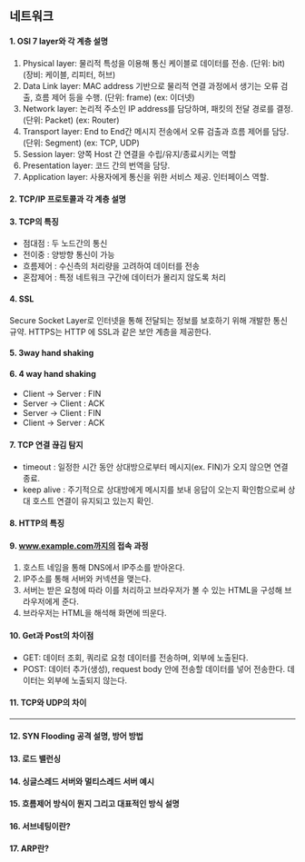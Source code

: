 ## 네트워크

#### 1. OSI 7 layer와 각 계층 설명
1. Physical layer: 물리적 특성을 이용해 통신 케이블로 데이터를 전송. (단위: bit) (장비: 케이블, 리피터, 허브)  
1. Data Link layer: MAC address 기반으로 물리적 연결 과정에서 생기는 오류 검출, 흐름 제어 등을 수행. (단위: frame) (ex: 이더넷)  
1. Network layer: 논리적 주소인 IP address를 담당하며, 패킷의 전달 경로를 결정. (단위: Packet) (ex: Router)   
1. Transport layer: End to End간 메시지 전송에서 오류 검출과 흐름 제어를 담당. (단위: Segment) (ex: TCP, UDP)  
1. Session layer: 양쪽 Host 간 연결을 수립/유지/종료시키는 역할  
1. Presentation layer: 코드 간의 번역을 담당.  
1. Application layer: 사용자에게 통신을 위한 서비스 제공. 인터페이스 역할.

#### 2. TCP/IP 프로토콜과 각 계층 설명
#### 3. TCP의 특징
- 점대점 : 두 노드간의 통신
- 전이중 : 양방향 통신이 가능
- 흐름제어 : 수신측의 처리량을 고려하여 데이터를 전송
- 혼잡제어 : 특정 네트워크 구간에 데이터가 몰리지 않도록 처리


#### 4. SSL   
Secure Socket Layer로 인터넷을 통해 전달되는 정보를 보호하기 위해 개발한 통신 규약. HTTPS는 HTTP 에 SSL과 같은 보안 계층을 제공한다.

#### 5. 3way hand shaking
#### 6. 4 way hand shaking
- Client -> Server : FIN
- Server -> Client : ACK
- Server -> Client : FIN
- Client -> Server : ACK

#### 7. TCP 연결 끊김 탐지  
- timeout : 일정한 시간 동안 상대방으로부터 메시지(ex. FIN)가 오지 않으면 연결 종료.  
- keep alive : 주기적으로 상대방에게 메시지를 보내 응답이 오는지 확인함으로써 상대 호스트 연결이 유지되고 있는지 확인.

#### 8. HTTP의 특징
#### 9. www.example.com까지의 접속 과정
1. 호스트 네임을 통해 DNS에서 IP주소를 받아온다.
2. IP주소를 통해 서버와 커넥션을 맺는다.
3. 서버는 받은 요청에 따라 이를 처리하고 브라우저가 볼 수 있는 HTML을 구성해 브라우저에게 준다.
4. 브라우저는 HTML을 해석해 화면에 띄운다.

#### 10. Get과 Post의 차이점
- GET: 데이터 조회, 쿼리로 요청 데이터를 전송하며, 외부에 노출된다.  
- POST: 데이터 추가(생성), request body 안에 전송할 데이터를 넣어 전송한다. 데이터는 외부에 노출되지 않는다.  

#### 11. TCP와 UDP의 차이

-----

#### 12. SYN Flooding 공격 설명, 방어 방법

#### 13. 로드 밸런싱

#### 14. 싱글스레드 서버와 멀티스레드 서버 예시

#### 15. 흐름제어 방식이 뭔지 그리고 대표적인 방식 설명

#### 16. 서브네팅이란?

#### 17. ARP란?

